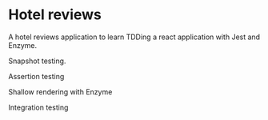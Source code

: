 # Hotel reviews

A hotel reviews application to learn TDDing a react application with Jest and Enzyme.

Snapshot testing.

Assertion testing

Shallow rendering with Enzyme

Integration testing

